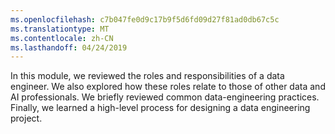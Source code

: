 ```yaml
---
ms.openlocfilehash: c7b047fe0d9c17b9f5d6fd09d27f81ad0db67c5c
ms.translationtype: MT
ms.contentlocale: zh-CN
ms.lasthandoff: 04/24/2019
---
```

In this module, we reviewed the roles and responsibilities of a data engineer. We also explored how these roles relate to those of other data and AI professionals. We briefly reviewed common data-engineering practices. Finally, we learned a high-level process for designing a data engineering project.